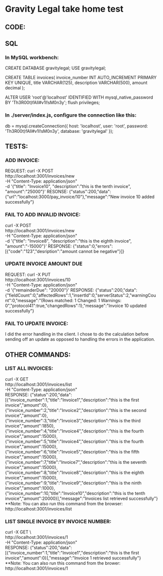 # Gravity Legal take home test
## CODE:

## SQL
### In MySQL workbench:
CREATE DATABASE gravitylegal;
USE gravitylegal;

CREATE TABLE invoices(
invoice_number INT AUTO_INCREMENT PRIMARY KEY UNIQUE,
title VARCHAR(125),
description VARCHAR(500),
amount decimal
);

ALTER USER 'root'@'localhost' IDENTIFIED WITH mysql_native_password BY 'Th3R00t)fAll#v1l!sM0n3y';
flush privileges;

### In ./server/index.js, configure the connection like this:
db = mysql.createConnection({
  host: 'localhost',
  user: 'root',
  password: 'Th3R00t)fAll#v1l!sM0n3y',
  database: 'gravitylegal'
});

## TESTS:
### ADD INVOICE:
REQUEST:
curl -X POST \
 http://localhost:3001/invoices/new \
 -H "Content-Type: application/json" \
 -d '{"title": "Invoice10", "description":"this is the tenth invoice", "amount":"25000"}'
RESONSE:
{"status":200,"data":{"url":"localhost:3000/pay_invoice/10"},"message":"New invoice 10 added successfully"}

### FAIL TO ADD INVALID INVOICE:
curl -X POST \
 http://localhost:3001/invoices/new \
 -H "Content-Type: application/json" \
 -d '{"title": "Invoice8", "description":"this is the eighth invoice", "amount":"-15000"}'
RESPONSE:
{"status":0,"errors":[{"code":"123","desription":"amount cannot be negative"}]}

### UPDATE INVOICE AMOUNT DUE
REQUEST:
curl -X PUT \
 http://localhost:3001/invoices/10 \
 -H "Content-Type: application/json" \
 -d '{"remainderDue": "20000"}'
 RESPONSE:
 {"status":200,"data":{"fieldCount":0,"affectedRows":1,"insertId":0,"serverStatus":2,"warningCount":0,"message":"(Rows matched: 1  Changed: 1  Warnings: 0","protocol41":true,"changedRows":1},"message":"Invoice 10 updated successfully"}

 ### FAIL TO UPDATE INVOICE:
 I did the error handling in the client. I chose to do the calculation before sending off an update as opposed to handling the errors in the application.

## OTHER COMMANDS:
### LIST ALL INVOICES:
curl -X GET \
 http://localhost:3001/invoices/list \
 -H "Content-Type: application/json" \
 RESPONSE:
 {"status":200,"data":[{"invoice_number":1,"title":"Invoice1","description":"this is the first invoice","amount":0},{"invoice_number":2,"title":"Invoice2","description":"this is the second invoice","amount":0},{"invoice_number":3,"title":"Invoice3","description":"this is the third invoice","amount":1850},{"invoice_number":4,"title":"Invoice4","description":"this is the fourth invoice","amount":15000},{"invoice_number":5,"title":"Invoice4","description":"this is the fourth invoice","amount":15000},{"invoice_number":6,"title":"Invoice5","description":"this is the fifth invoice","amount":15000},{"invoice_number":7,"title":"Invoice7","description":"this is the seventh invoice","amount":15000},{"invoice_number":8,"title":"Invoice8","description":"this is the eighth invoice","amount":15000},{"invoice_number":9,"title":"Invoice9","description":"this is the ninth invoice","amount":1000},{"invoice_number":10,"title":"Invoice10","description":"this is the tenth invoice","amount":20000}],"message":"Invoices list retrieved successfully"}
**Note: You can also run this command from the browser:
http://localhost:3001/invoices/list

### LIST SINGLE INVOICE BY INVOICE NUMBER:
curl -X GET \       
 http://localhost:3001/invoices/1 \
 -H "Content-Type: application/json" \
 RESPONSE:
{"status":200,"data":[{"invoice_number":1,"title":"Invoice1","description":"this is the first invoice","amount":0}],"message":"Invoice 1 retrieved successfully"}
**Note: You can also run this command from the brower:
http://localhost:3001/invoices/1
